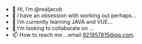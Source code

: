 - 👋 Hi, I’m @realjacob
- 👀 I have an obsession with working out perhaps...
- 🌱 I’m currently learning JAVA and VUE...
- 💞️ I’m looking to collaborate on ...
- 📫 How to reach me ...email 921957815@qq.com.

<!---
realjacob/realjacob is a ✨ special ✨ repository because its `README.md` (this file) appears on your GitHub profile.
You can click the Preview link to take a look at your changes.
--->
